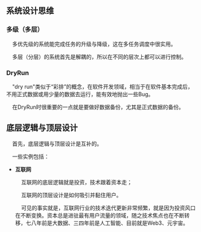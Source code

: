 ## 系统设计思维

### 多级（多层）

    多优先级的系统能完成任务的升级与降级，这在多任务调度中很实用。

    多层（分层）的系统首先是解耦的，所以在不同的层次上都可以进行控制。



### DryRun

    "dry run"类似于“彩排”的概念，在软件开发领域，相当于在软件基本完成后，不用正式数据或用少量的数据去运行，能有效地抛出一些Bug。

    在DryRun时很重要的一点就是要做好数据备份，尤其是正式数据的备份。



## 底层逻辑与顶层设计

    首先，底层逻辑与顶层设计是互补的。

    一些实例包括：

- **互联网**
  
      互联网的底层逻辑就是投资，技术跟着资本走；
  
      互联网的顶层设计是如何吸引并黏住用户。
  
      可见的事实就是，互联网行业的技术迭代更新非常频繁，就是因为投资风口在不断变换。资本总是进驻最有用户流量的领域，随之技术焦点也在不断转移，七八年前是大数据、三四年前是人工智能、目前就是Web3、元宇宙。
  
  

